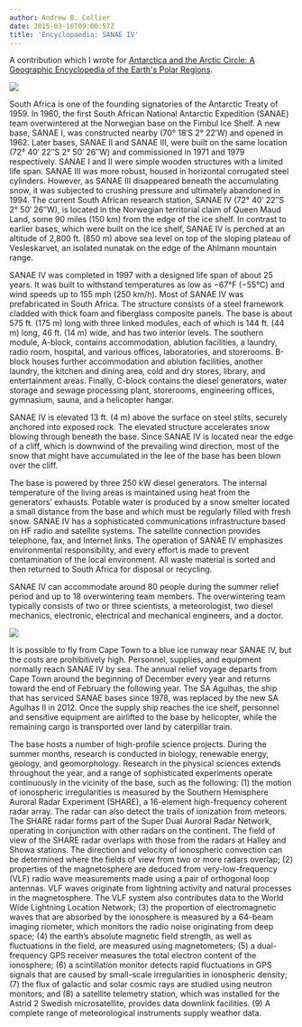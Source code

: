 ```yaml
---
author: Andrew B. Collier
date: 2015-03-16T09:00:57Z
title: 'Encyclopaedia: SANAE IV'
---
```


A contribution which I wrote for [Antarctica and the Arctic Circle: A Geographic Encyclopedia of the Earth's Polar Regions](http://www.amazon.com/gp/product/B00OD83J44/).

<img src="/img/2015/03/sanae-iv-A.jpg">

South Africa is one of the founding signatories of the Antarctic Treaty of 1959. In 1960, the first South African National Antarctic Expedition (SANAE) team overwintered at the Norwegian base on the Fimbul Ice Shelf. A new base, SANAE I, was constructed nearby (70° 18′S 2° 22′W) and opened in 1962. Later bases, SANAE II and SANAE III, were built on the same location (72° 40′ 22″S 2° 50′ 26″W) and commissioned in 1971 and 1979 respectively. SANAE I and II were simple wooden structures with a limited life span. SANAE III was more robust, housed in horizontal corrugated steel cylinders. However, as SANAE III disappeared beneath the accumulating snow, it was subjected to crushing pressure and ultimately abandoned in 1994. The current South African research station, SANAE IV (72° 40′ 22″S 2° 50′ 26″W), is located in the Norwegian territorial claim of Queen Maud Land, some 90 miles (150 km) from the edge of the ice shelf. In contrast to earlier bases, which were built on the ice shelf, SANAE IV is perched at an altitude of 2,800 ft. (850 m) above sea level on top of the sloping plateau of Vesleskarvet, an isolated nunatak on the edge of the Ahlmann mountain range.

SANAE IV was completed in 1997 with a designed life span of about 25 years. It was built to withstand temperatures as low as −67°F (−55°C) and wind speeds up to 155 mph (250 km/h). Most of SANAE IV was prefabricated in South Africa. The structure consists of a steel framework cladded with thick foam and fiberglass composite panels. The base is about 575 ft. (175 m) long with three linked modules, each of which is 144 ft. (44 m) long, 46 ft. (14 m) wide, and has two interior levels. The southern module, A-block, contains accommodation, ablution facilities, a laundry, radio room, hospital, and various offices, laboratories, and storerooms. B-block houses further accommodation and ablution facilities, another laundry, the kitchen and dining area, cold and dry stores, library, and entertainment areas. Finally, C-block contains the diesel generators, water storage and sewage processing plant, storerooms, engineering offices, gymnasium, sauna, and a helicopter hangar.

SANAE IV is elevated 13 ft. (4 m) above the surface on steel stilts, securely anchored into exposed rock. The elevated structure accelerates snow blowing through beneath the base. Since SANAE IV is located near the edge of a cliff, which is downwind of the prevailing wind direction, most of the snow that might have accumulated in the lee of the base has been blown over the cliff.

The base is powered by three 250 kW diesel generators. The internal temperature of the living areas is maintained using heat from the generators’ exhausts. Potable water is produced by a snow smelter located a small distance from the base and which must be regularly filled with fresh snow. SANAE IV has a sophisticated communications infrastructure based on HF radio and satellite systems. The satellite connection provides telephone, fax, and Internet links. The operation of SANAE IV emphasizes environmental responsibility, and every effort is made to prevent contamination of the local environment. All waste material is sorted and then returned to South Africa for disposal or recycling.

SANAE IV can accommodate around 80 people during the summer relief period and up to 18 overwintering team members. The overwintering team typically consists of two or three scientists, a meteorologist, two diesel mechanics, electronic, electrical and mechanical engineers, and a doctor.

<img src="/img/2015/03/sanae-iv-B.jpg">

It is possible to fly from Cape Town to a blue ice runway near SANAE IV, but the costs are prohibitively high. Personnel, supplies, and equipment normally reach SANAE IV by sea. The annual relief voyage departs from Cape Town around the beginning of December every year and returns toward the end of February the following year. The SA Agulhas, the ship that has serviced SANAE bases since 1978, was replaced by the new SA Agulhas II in 2012. Once the supply ship reaches the ice shelf, personnel and sensitive equipment are airlifted to the base by helicopter, while the remaining cargo is transported over land by caterpillar train.

The base hosts a number of high-profile science projects. During the summer months, research is conducted in biology, renewable energy, geology, and geomorphology. Research in the physical sciences extends throughout the year, and a range of sophisticated experiments operate continuously in the vicinity of the base, such as the following: (1) the motion of ionospheric irregularities is measured by the Southern Hemisphere Auroral Radar Experiment (SHARE), a 16-element high-frequency coherent radar array. The radar can also detect the trails of ionization from meteors. The SHARE radar forms part of the Super Dual Auroral Radar Network, operating in conjunction with other radars on the continent. The field of view of the SHARE radar overlaps with those from the radars at Halley and Showa stations. The direction and velocity of ionospheric convection can be determined where the fields of view from two or more radars overlap; (2) properties of the magnetosphere are deduced from very-low-frequency (VLF) radio wave measurements made using a pair of orthogonal loop antennas. VLF waves originate from lightning activity and natural processes in the magnetosphere. The VLF system also contributes data to the World Wide Lightning Location Network; (3) the proportion of electromagnetic waves that are absorbed by the ionosphere is measured by a 64-beam imaging riometer, which monitors the radio noise originating from deep space; (4) the earth’s absolute magnetic field strength, as well as fluctuations in the field, are measured using magnetometers; (5) a dual-frequency GPS receiver measures the total electron content of the ionosphere; (6) a scintillation monitor detects rapid fluctuations in GPS signals that are caused by small-scale irregularities in ionospheric density; (7) the flux of galactic and solar cosmic rays are studied using neutron monitors; and (8) a satellite telemetry station, which was installed for the Astrid 2 Swedish microsatellite, provides data downlink facilities. (9) A complete range of meteorological instruments supply weather data.
